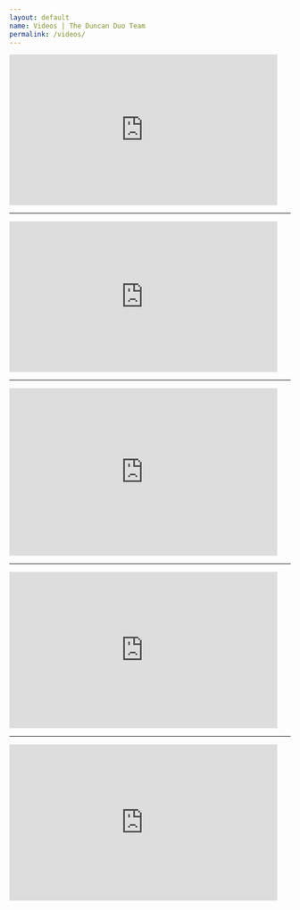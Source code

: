```yaml
---
layout: default
name: Videos | The Duncan Duo Team
permalink: /videos/
---
```

<div class="whitespace"></div>

<iframe width="480" height="270" src="https://www.youtube.com/embed/u7NIsm3ZqYM" frameborder="0" allow="autoplay; encrypted-media" allowfullscreen></iframe>

<hr>

<iframe width="480" height="270" src="https://www.youtube.com/embed/zJ02GN6e-58" frameborder="0" allow="autoplay; encrypted-media" allowfullscreen></iframe>

<hr>

<iframe src="http://files.tubesnack.com/iframe/embed.html?hash=th3wkwyl&wmode=window&bgcolor=FFFFFF&t=1428213713" width="480" height="300" seamless="seamless" scrolling="no" frameborder="0" allowtransparency="true"></iframe>

<hr>

<iframe width="480" height="280" src="https://www.youtube.com/embed/3R3dG7syKLk" frameborder="0" allow="autoplay; encrypted-media" allowfullscreen></iframe>

<hr>

<iframe width="480" height="280" src="https://www.youtube.com/embed/eapurN1xV5U" frameborder="0" allow="autoplay; encrypted-media" allowfullscreen></iframe>
